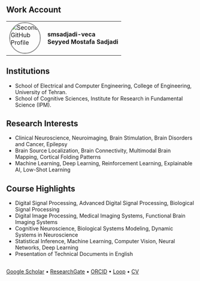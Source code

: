 ## Work Account

<table border="0" cellpadding="0" cellspacing="0">
  <tr>
    <td style="vertical-align: middle;>
      <a href="https://github.com/smsadjadi-veca">
        <img src="https://github.com/smsadjadi-veca.png" width="80" height="80" style="border-radius: 50%; border: 2px solid #888;" alt="Second GitHub Profile"/>
      </a>
    </td>
    <td style="vertical-align: middle; padding-left: 10px;">
      <span style="font-weight: bold; color: inherit; text-decoration: none;">
        <a href="https://github.com/smsadjadi-veca" style="text-decoration: none; color: inherit;">
          smsadjadi-veca<br>Seyyed Mostafa Sadjadi
        </a>
      </span>
    </td>
  </tr>
</table>

## Institutions  
- School of Electrical and Computer Engineering, College of Engineering, University of Tehran.  
- School of Cognitive Sciences, Institute for Research in Fundamental Science (IPM).  
## Research Interests  
- Clinical Neuroscience, Neuroimaging, Brain Stimulation, Brain Disorders and Cancer, Epilepsy  
- Brain Source Localization, Brain Connectivity, Multimodal Brain Mapping, Cortical Folding Patterns  
- Machine Learning, Deep Learning, Reinforcement Learning, Explainable AI, Low-Shot Learning  
## Course Highlights
- Digital Signal Processing, Advanced Digital Signal Processing, Biological Signal Processing  
- Digital Image Processing, Medical Imaging Systems, Functional Brain Imaging Systems  
- Cognitive Neuroscience, Biological Systems Modeling, Dynamic Systems in Neuroscience  
- Statistical Inference, Machine Learning, Computer Vision, Neural Networks, Deep Learning  
- Presentation of Technical Documents in English  
##  
[Google Scholar](https://scholar.google.com/citations?user=Eaz5eDQAAAAJ&hl=en&oi=ao) • [ResearchGate](https://www.researchgate.net/profile/Seyyed-Mostafa-Sadjadi) • [ORCID](https://orcid.org/0000-0001-7579-2434) • [Loop](https://loop.frontiersin.org/people/1290643/overview) • [CV](https://drive.google.com/file/d/1F2ANtLHzXYIfMHvbaP5GpYGp0-4II0Rd/view)  
